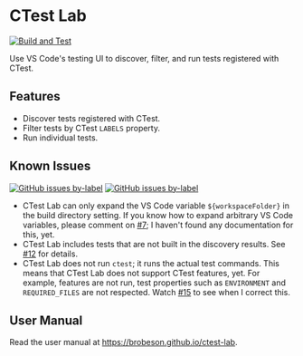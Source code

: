 # CTest Lab

[![Build and Test](https://github.com/brobeson/ctest-lab/actions/workflows/main.yaml/badge.svg)](https://github.com/brobeson/ctest-lab/actions/workflows/main.yaml)

Use VS Code's testing UI to discover, filter, and run tests registered with
CTest.

## Features

- Discover tests registered with CTest.
- Filter tests by CTest `LABELS` property.
- Run individual tests.

## Known Issues

[![GitHub issues by-label](https://img.shields.io/github/issues/brobeson/ctest-lab/bug?label=Bugs)](https://github.com/brobeson/ctest-lab/issues?q=is%3Aopen+is%3Aissue+label%3Abug)
[![GitHub issues by-label](https://img.shields.io/github/issues/brobeson/ctest-lab/enhancement?label=Feature%20Requests)](https://github.com/brobeson/ctest-lab/issues?q=is%3Aopen+is%3Aissue+label%3Aenhancement)

- CTest Lab can only expand the VS Code variable `${workspaceFolder}` in the
  build directory setting. If you know how to expand arbitrary VS Code
  variables, please comment on
  [#7](https://github.com/brobeson/ctest-lab/issues/7); I haven't found any
  documentation for this, yet.
- CTest Lab includes tests that are not built in the discovery results. See
  [#12](https://github.com/brobeson/ctest-lab/issues/12) for details.
- CTest Lab does not run `ctest`; it runs the actual test commands. This means
  that CTest Lab does not support CTest features, yet. For example, features are
  not run, test properties such as `ENVIRONMENT` and `REQUIRED_FILES` are not
  respected. Watch [#15](https://github.com/brobeson/ctest-lab/issues/15) to see
  when I correct this.

## User Manual

Read the user manual at <https://brobeson.github.io/ctest-lab>.
